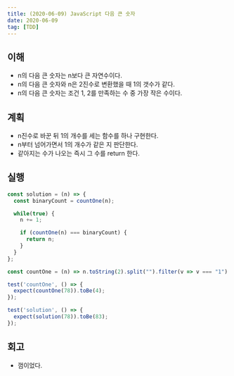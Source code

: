 ```yaml
---
title: (2020-06-09) JavaScript 다음 큰 숫자
date: 2020-06-09
tag: [TDD]
---
```


## 이해

- n의 다음 큰 숫자는 n보다 큰 자연수이다.
- n의 다음 큰 숫자와 n은 2진수로 변환했을 때 1의 갯수가 같다.
- n의 다음 큰 숫자는 조건 1, 2를 만족하는 수 중 가장 작은 수이다.

## 계획

- n진수로 바꾼 뒤 1의 개수를 세는 함수를 하나 구현한다.
- n부터 넘어가면서 1의 개수가 같은 지 판단한다.
- 같아지는 수가 나오는 즉시 그 수를 return 한다.

## 실행

```javascript
const solution = (n) => {
  const binaryCount = countOne(n);

  while(true) {
    n += 1;

    if (countOne(n) === binaryCount) {
      return n;
    }
  }
};

const countOne = (n) => n.toString(2).split("").filter(v => v === "1").length;

test('countOne', () => {
  expect(countOne(78)).toBe(4);
});

test('solution', () => {
  expect(solution(78)).toBe(83);
});
```

## 회고

- 껌이었다.
